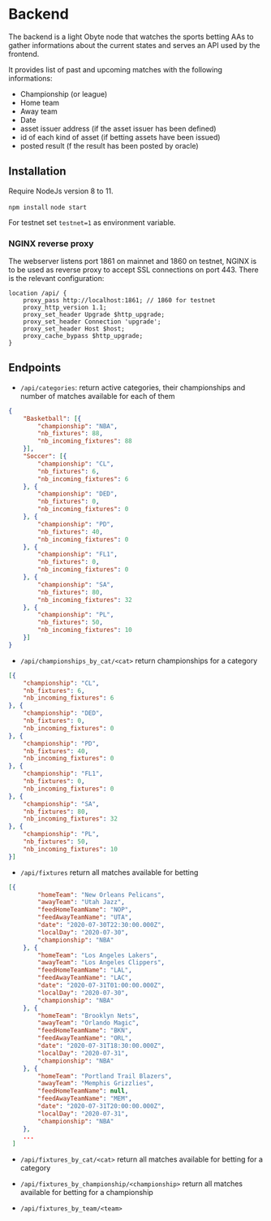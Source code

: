 # Backend

The backend is a light Obyte node that watches the sports betting AAs to gather informations about the current states and serves an API used by the frontend.

It provides list of past and upcoming matches with the following informations:

- Championship (or league)
- Home team
- Away team
- Date
- asset issuer address (if the asset issuer has been defined)
- id of each kind of asset (if betting assets have been issued)
- posted result (f the result has been posted by oracle)

## Installation

Require NodeJs version 8 to 11.

`npm install`
`node start`

For testnet set `testnet=1` as environment variable.

### NGINX reverse proxy

The webserver listens port 1861 on mainnet and 1860 on testnet, NGINX is to be used as reverse proxy to accept SSL connections on port 443. There is the relevant configuration:

```
location /api/ {
	proxy_pass http://localhost:1861; // 1860 for testnet
	proxy_http_version 1.1;
	proxy_set_header Upgrade $http_upgrade;
	proxy_set_header Connection 'upgrade';
	proxy_set_header Host $host;
	proxy_cache_bypass $http_upgrade;
}
```

## Endpoints

- `/api/categories`: return active categories, their championships and number of matches available for each of them

```json
{
	"Basketball": [{
		"championship": "NBA",
		"nb_fixtures": 88,
		"nb_incoming_fixtures": 88
	}],
	"Soccer": [{
		"championship": "CL",
		"nb_fixtures": 6,
		"nb_incoming_fixtures": 6
	}, {
		"championship": "DED",
		"nb_fixtures": 0,
		"nb_incoming_fixtures": 0
	}, {
		"championship": "PD",
		"nb_fixtures": 40,
		"nb_incoming_fixtures": 0
	}, {
		"championship": "FL1",
		"nb_fixtures": 0,
		"nb_incoming_fixtures": 0
	}, {
		"championship": "SA",
		"nb_fixtures": 80,
		"nb_incoming_fixtures": 32
	}, {
		"championship": "PL",
		"nb_fixtures": 50,
		"nb_incoming_fixtures": 10
	}]
}

```

- `/api/championships_by_cat/<cat>` return championships for a category

```json
[{
	"championship": "CL",
	"nb_fixtures": 6,
	"nb_incoming_fixtures": 6
}, {
	"championship": "DED",
	"nb_fixtures": 0,
	"nb_incoming_fixtures": 0
}, {
	"championship": "PD",
	"nb_fixtures": 40,
	"nb_incoming_fixtures": 0
}, {
	"championship": "FL1",
	"nb_fixtures": 0,
	"nb_incoming_fixtures": 0
}, {
	"championship": "SA",
	"nb_fixtures": 80,
	"nb_incoming_fixtures": 32
}, {
	"championship": "PL",
	"nb_fixtures": 50,
	"nb_incoming_fixtures": 10
}]

```

- `/api/fixtures` return all matches available for betting

```json
[{
		"homeTeam": "New Orleans Pelicans",
		"awayTeam": "Utah Jazz",
		"feedHomeTeamName": "NOP",
		"feedAwayTeamName": "UTA",
		"date": "2020-07-30T22:30:00.000Z",
		"localDay": "2020-07-30",
		"championship": "NBA"
	}, {
		"homeTeam": "Los Angeles Lakers",
		"awayTeam": "Los Angeles Clippers",
		"feedHomeTeamName": "LAL",
		"feedAwayTeamName": "LAC",
		"date": "2020-07-31T01:00:00.000Z",
		"localDay": "2020-07-30",
		"championship": "NBA"
	}, {
		"homeTeam": "Brooklyn Nets",
		"awayTeam": "Orlando Magic",
		"feedHomeTeamName": "BKN",
		"feedAwayTeamName": "ORL",
		"date": "2020-07-31T18:30:00.000Z",
		"localDay": "2020-07-31",
		"championship": "NBA"
	}, {
		"homeTeam": "Portland Trail Blazers",
		"awayTeam": "Memphis Grizzlies",
		"feedHomeTeamName": null,
		"feedAwayTeamName": "MEM",
		"date": "2020-07-31T20:00:00.000Z",
		"localDay": "2020-07-31",
		"championship": "NBA"
	},
 	...
 ]

```

- `/api/fixtures_by_cat/<cat>` return all matches available for betting for a category

- `/api/fixtures_by_championship/<championship>` return all matches available for betting for a championship

- `/api/fixtures_by_team/<team>` 

